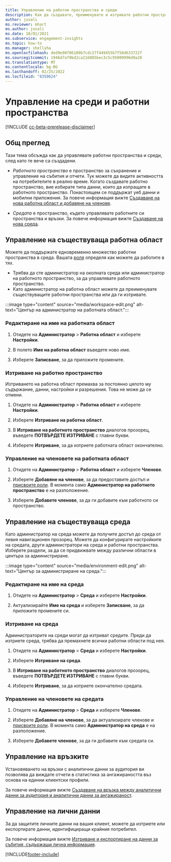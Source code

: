 ```yaml
---
title: Управление на работни пространства и среди
description: Как да създавате, преименувате и изтривате работни пространства и среди.
author: jusali
ms.reviewer: mhart
ms.author: jusali
ms.date: 10/01/2021
ms.subservice: engagement-insights
ms.topic: how-to
ms.manager: shellyha
ms.openlocfilehash: ded9e98f06109b7cdc27f449455b7f58d633722f
ms.sourcegitcommit: 1946d7af0bd2ca216885bec3c5c95009996d9a28
ms.translationtype: MT
ms.contentlocale: bg-BG
ms.lasthandoff: 02/25/2022
ms.locfileid: "8350624"
---
```

# <a name="manage-environments-and-workspaces"></a>Управление на среди и работни пространства

[!INCLUDE [cc-beta-prerelease-disclaimer](includes/cc-beta-prerelease-disclaimer.md)]

## <a name="overview"></a>Общ преглед

Тази тема обсъжда как да управлявате работни пространства и среди, след като те вече са създадени. 

- *Работното пространство* е пространство за съхранение и управление на събития и отчети. Тук можете да видите активността на потребителите в реално време. Когато създавате работно пространство, вие избирате типа данни, които да изпращате в работното пространство. Понастоящем се поддържат уеб данни и мобилни приложения. За повече информация вижте [Създаване на нова работна област и добавяне на членове](create-workspace.md).

- *Средата* е пространство, където управлявате работните си пространства и връзки. За повече информация вижте [Създаване на нова среда](create-new-environment.md).

## <a name="manage-an-existing-workspace"></a>Управление на съществуваща работна област

Можете да поддържате едновременно множество работни пространства в среда. Вашата [роля](user-roles.md) определя как можете да работите в тях. 

 - Трябва да сте администратор на околната среда или администратор на работното пространство, за да управлявате работното пространство.
 - Като администратор на работна област можете да преименувате съществуващите работни пространства или да ги изтривате. 

:::image type="content" source="media/workspace-edit.png" alt-text="Център на администратор на работната област.":::

### <a name="edit-a-workspace-name"></a>Редактиране на име на работната област

1. Отидете на **Администратор** > **Работна област** и изберете **Настройки**.

1. В полето **Име на работна област** въведете ново име.

1. Изберете **Записване**, за да приложите промените.

### <a name="delete-a-workspace"></a>Изтриване на работно пространство

Изтриването на работна област премахва за постоянно цялото му съдържание, данни, настройки и разрешения. Това не може да се отмени.

1. Отидете на **Администратор** > **Работна област** и изберете **Настройки**.

1. Изберете **Изтриване на работна област**. 

1. В **Изтриване на работното пространство** диалогов прозорец, въведете **ПОТВЪРДЕТЕ ИЗТРИВАНЕ** с главни букви. 

1. Изберете **Изтриване**, за да изтриете работната област окончателно.

### <a name="manage-workspace-members"></a>Управление на членовете на работната област

1. Отидете на **Администратор** > **Работна област** и изберете **Членове**.

1. Изберете **Добавяне на членове**, за да предоставите достъп и [присвоите роли](user-roles.md). В момента само **Администратор на работното пространство** е на разположение.

1. Изберете **Добавете членове**, за да ги добавите към работното си пространство.

## <a name="manage-an-existing-environment"></a>Управление на съществуваща среда

Като администратор на среда можете да получите достъп до среда от левия навигационен прозорец. Можете да конфигурирате настройките на средата, други администратори на среда и работни пространства. Изберете раздели, за да се придвижвате между различни области в центъра за администриране.

:::image type="content" source="media/environment-edit.png" alt-text="Център за администриране на среда.":::

### <a name="edit-an-environment-name"></a>Редактиране на име на среда

1. Отидете на **Администратор** > **Среда** и изберете **Настройки**.

1. Актуализирайте **Име на среда** и изберете **Записване**, за да приложите промените си.

### <a name="delete-an-environment"></a>Изтриване на среда

Администраторите на среди могат да изтриват средите. Преди да изтриете среда, трябва да премахнете всички работни области под нея.

1. Отидете на **Администратор** > **Среда** и изберете **Настройки**.

1. Изберете **Изтриване на среда**. 

1. В **Изтриване на работното пространство** диалогов прозорец, въведете **ПОТВЪРДЕТЕ ИЗТРИВАНЕ** с главни букви. 

1. Изберете **Изтриване**, за да изтриете окончателно средата.

### <a name="manage-environment-members"></a>Управление на членовете на средата

1. Отидете на **Администратор** > **Среда** и изберете **Членове**.

1. Изберете **Добавяне на членове**, за да актуализирате членове и [присвоите роли](user-roles.md). В момента само **Администратор на среда** е на разположение.

1. Изберете **Добавете членове**, за да ги добавите към средата си.

## <a name="manage-connections"></a>Управление на връзките

Установяването на връзки с аналитични данни за аудитория ви позволява да виждате отчети в статистика за ангажираността въз основа на единни клиентски профили. 

За повече информация вижте [Създаване на връзка между аналитични данни за аудитория и аналитични данни за ангажираност](integrate-audience-insights-engagement-insights.md).

## <a name="manage-personal-data"></a>Управление на лични данни

За да защитите личните данни на вашия клиент, можете да изтриете или експортирате данни, идентифициращи крайния потребител.

За повече информация вижте [Изтриване и експортиране на данни за събития, съдържащи лична информация](../dsr-rights-requests.md).

[!INCLUDE[footer-include](../includes/footer-banner.md)]
